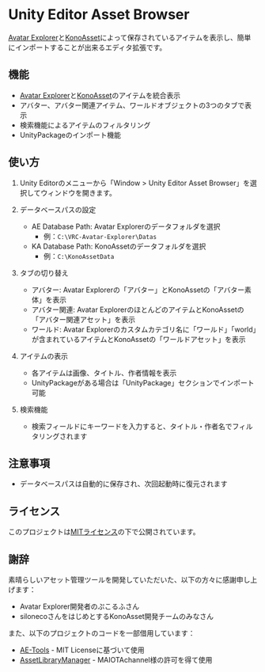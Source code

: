 # Unity Editor Asset Browser

[Avatar Explorer](https://booth.pm/ja/items/6372968)と[KonoAsset](https://silolab.booth.pm/items/6641548)によって保存されているアイテムを表示し、簡単にインポートすることが出来るエディタ拡張です。

## 機能

- [Avatar Explorer](https://booth.pm/ja/items/6372968)と[KonoAsset](https://silolab.booth.pm/items/6641548)のアイテムを統合表示
- アバター、アバター関連アイテム、ワールドオブジェクトの3つのタブで表示
- 検索機能によるアイテムのフィルタリング
- UnityPackageのインポート機能

## 使い方

1. Unity Editorのメニューから「Window > Unity Editor Asset Browser」を選択してウィンドウを開きます。

2. データベースパスの設定
   - AE Database Path: Avatar Explorerのデータフォルダを選択
     - 例：`C:\VRC-Avatar-Explorer\Datas`
   - KA Database Path: KonoAssetのデータフォルダを選択
     - 例：`C:\KonoAssetData`

3. タブの切り替え
   - アバター: Avatar Explorerの「アバター」とKonoAssetの「アバター素体」を表示
   - アバター関連: Avatar ExplorerのほとんどのアイテムとKonoAssetの「アバター関連アセット」を表示
   - ワールド: Avatar Explorerのカスタムカテゴリ名に「ワールド」「world」が含まれているアイテムとKonoAssetの「ワールドアセット」を表示

4. アイテムの表示
   - 各アイテムは画像、タイトル、作者情報を表示
   - UnityPackageがある場合は「UnityPackage」セクションでインポート可能

5. 検索機能
   - 検索フィールドにキーワードを入力すると、タイトル・作者名でフィルタリングされます

## 注意事項

- データベースパスは自動的に保存され、次回起動時に復元されます

## ライセンス

このプロジェクトは[MITライセンス](LICENSE)の下で公開されています。

## 謝辞

素晴らしいアセット管理ツールを開発していただいた、以下の方々に感謝申し上げます：

- Avatar Explorer開発者のぷこるふさん
- silonecoさんをはじめとするKonoAsset開発チームのみなさん

また、以下のプロジェクトのコードを一部借用しています：

- [AE-Tools](https://github.com/puk06/AE-Tools) - MIT Licenseに基づいて使用
- [AssetLibraryManager](https://github.com/MAIOTAchannel/AssetLibraryManager) - MAIOTAchannel様の許可を得て使用

